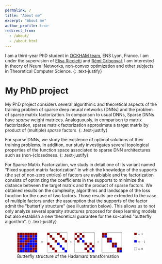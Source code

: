 ```yaml
---
permalink: /
title: "About me"
excerpt: "About me"
author_profile: true
redirect_from: 
  - /about/
  - /about.html
---
```


I am a third-year PhD student in [OCKHAM team](https://team.inria.fr/dante/fr/), ENS Lyon, France. I am under the supervision of [Elisa Riccietti](http://perso.ens-lyon.fr/elisa.riccietti/) and [Rémi Gribonval](https://people.irisa.fr/Remi.Gribonval/). I am interested in theory of Neural Networks, non-convex optimization and other subjects in Theoretical Computer Science.
{: .text-justify}

# My PhD project

My PhD project considers several algorithmic and theoretical aspects of the training problem of sparse deep neural networks (DNNs) and the problem of sparse matrix factorization. In comparison to usual DNNs, Sparse DNNs have *sparse* weight matrices. Analoguously, in comparison to matrix factorization, sparse matrix factorization approximate a target matrix by product of (multiple) *sparse* factors.
{: .text-justify}

For sparse DNNs, we study the existence of optimal solutions of their training problems. In addition, our study investigates several topological properties of the function space associated to sparse DNN architectures such as (non-)closedness. 
{: .text-justify}

For Sparse Matrix Factorization, we study in detail one of its variant named "Fixed support matrix factorization" in which the knowledge of the supports (the set of non-zero entries) of factors are avaiblable and the factorization consists of optimizing the coefficients in the supports to minimize the distance between the target matrix and the product of sparse factors. We obtained results on the complexity, algorithms and landscape of the loss function for the case of two factors. Those results are extended to the case of multiple factors under the assumption that the supports of the factor admit the "butterfly structure" (see illustration below). This allows us to not only analyze several sparsity structures proposed for deep learning models but also establish a new theoretical guarantee for the so-called "butterfly algorithm".
{: .text-justify}

<figure>
  <img
    src="/images/hadamard.png"
     alt="An example of sparse matrix factorization"
     class="img-responsive"
     style="float: center; 
      margin-top: 1em;"
    >
    <figcaption>Butterfly structure of the Hadamard transformation</figcaption>
</figure>

